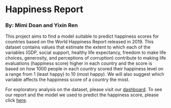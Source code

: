 # Happiness Report
### By: Mimi Doan and Yixin Ren

This project aims to find a model suitable to predict happiness scores for countries based on the World Happiness Report released in 2019.
This dataset contains values that estimate the extent to which each of the variables (GDP, social support, healthy life expectancy, freedom to make life choices, generosity, and perceptions of corruption) contribute to making life evaluations (happiness score) higher in each country and the score is based on how 
1000 people in each country scored their happiness level on a range from 1 (least happy) to 10 (most happy). 
We will also suggest which variable affects the happiness score of a country the most.

For exploratory analysis on the dataset, please visit our [dashboard](https://world-happiness-mimi-yixin.herokuapp.com/).
To see our report and the model we used to predict the happiness score, please click [here](https://deepnote.com/project/2de027ca-daed-4b18-944c-62472ea4ca95).

